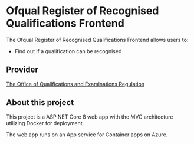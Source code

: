 # Ofqual Register of Recognised Qualifications Frontend 

The Ofqual Register of Recognised Qualifications Frontend allows users to:

- Find out if a qualification can be recognised

## Provider 
[The Office of Qualifications and Examinations Regulation](https://www.gov.uk/government/organisations/ofqual)

## About this project
This project is a ASP.NET Core 8 web app with the MVC architecture utilizing Docker for deployment. 

The web app runs on an App service for Container apps on Azure.